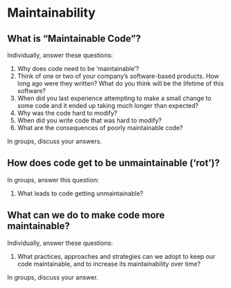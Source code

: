 # Maintainability

## What is “Maintainable Code”?

Individually, answer these questions:

1. Why does code need to be ‘maintainable’?
2. Think of one or two of your company’s software-based products. How long ago were they written? What do you think will be the lifetime of this software?
3. When did you last experience attempting to make a small change to some code and it ended up taking much longer than expected?
4. Why was the code hard to modify?
5. When did you write code that was hard to modify?
6. What are the consequences of poorly maintainable code?

In groups, discuss your answers.

## How does code get to be unmaintainable (‘rot’)?

In groups, answer this question:

1. What leads to code getting unmaintainable?

## What can we do to make code more maintainable?

Individually, answer these questions:

1. What practices, approaches and strategies can we adopt to keep our code maintainable, and to increase its maintainability over time?

In groups, discuss your answer.
